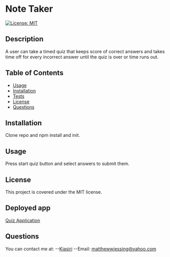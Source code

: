 
# Note Taker

[![License: MIT](https://img.shields.io/badge/License-MIT-yellow.svg)](https://opensource.org/licenses/MIT)

## Description

A user can take a timed quiz that keeps score of correct answers and takes time off for every incorrect answer until the quiz is over or time runs out.

## Table of Contents

- [Usage](#usage)
- [Installation](#installation)
- [Tests](#tests)
- [License](#license)
- [Questions](#questions)

## Installation

Clone repo and npm install and init.

## Usage

Press start quiz button and select answers to submit them.

## License

This project is covered under the MIT license.


## Deployed app
[Quiz Application](https://kiasiri.github.io/Coding-Quiz/)
## Questions

You can contact me at:
--[Kiasiri](https://github.com/Kiasiri)
--Email: matthewwiessing@yahoo.com
